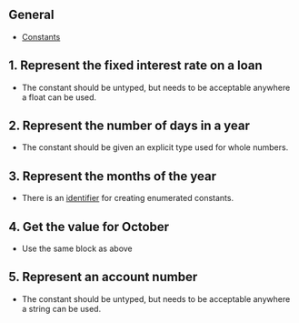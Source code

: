 ## General

- [Constants][const]

## 1. Represent the fixed interest rate on a loan

- The constant should be untyped, but needs to be acceptable anywhere a float can be used.

## 2. Represent the number of days in a year

- The constant should be given an explicit type used for whole numbers.

## 3. Represent the months of the year

- There is an [identifier][iota] for creating enumerated constants.

## 4. Get the value for October

- Use the same block as above

## 5. Represent an account number

- The constant should be untyped, but needs to be acceptable anywhere a string can be used.

[const]: https://golang.org/doc/effective_go.html#constants
[iota]: https://golang.org/ref/spec#Iota
